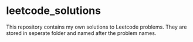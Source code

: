 # leetcode_solutions
This repository contains my own solutions to Leetcode problems. They are stored in seperate folder and named after the problem names.
